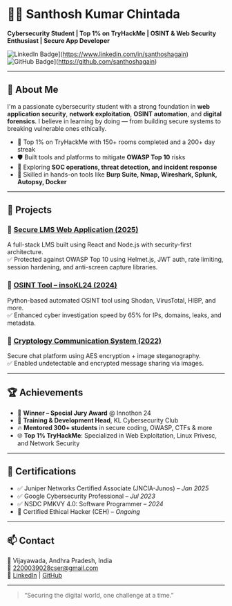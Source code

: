 # 👨‍💻 Santhosh Kumar Chintada

**Cybersecurity Student | Top 1% on TryHackMe | OSINT & Web Security Enthusiast | Secure App Developer**

![LinkedIn Badge](https://img.shields.io/badge/LinkedIn-santhoshagain-blue?logo=linkedin&style=flat-square)](https://www.linkedin.com/in/santhoshagain)
![GitHub Badge](https://img.shields.io/badge/GitHub-santhoshagain-black?logo=github&style=flat-square)](https://github.com/santhoshagain)

---

## 🔐 About Me

I'm a passionate cybersecurity student with a strong foundation in **web application security**, **network exploitation**, **OSINT automation**, and **digital forensics**. I believe in learning by doing — from building secure systems to breaking vulnerable ones ethically.

- 🎯 Top 1% on TryHackMe with 150+ rooms completed and a 200+ day streak  
- 🛡️ Built tools and platforms to mitigate **OWASP Top 10** risks  
- 🧠 Exploring **SOC operations, threat detection, and incident response**  
- 🧰 Skilled in hands-on tools like **Burp Suite, Nmap, Wireshark, Splunk, Autopsy, Docker**

---

## 🚀 Projects

### 🔹 [Secure LMS Web Application (2025)]()
A full-stack LMS built using React and Node.js with security-first architecture.  
✅ Protected against OWASP Top 10 using Helmet.js, JWT auth, rate limiting, session hardening, and anti-screen capture libraries.

### 🔹 [OSINT Tool – insoKL24 (2024)]()
Python-based automated OSINT tool using Shodan, VirusTotal, HIBP, and more.  
✅ Enhanced cyber investigation speed by 65% for IPs, domains, leaks, and metadata.

### 🔹 [Cryptology Communication System (2022)]()
Secure chat platform using AES encryption + image steganography.  
✅ Enabled undetectable and encrypted message sharing via images.

---

## 🏆 Achievements

- 🏅 **Winner – Special Jury Award** @ Innothon 24  
- 🧠 **Training & Development Head**, KL Cybersecurity Club  
- 🔥 **Mentored 300+ students** in secure coding, OWASP, CTFs & more  
- 🌐 **Top 1% TryHackMe**: Specialized in Web Exploitation, Linux Privesc, and Network Security

---

## 📜 Certifications

- ✅ Juniper Networks Certified Associate (JNCIA-Junos) – *Jan 2025*  
- ✅ Google Cybersecurity Professional – *Jul 2023*  
- ✅ NSDC PMKVY 4.0: Software Programmer – *2024*  
- 🔄 Certified Ethical Hacker (CEH) – *Ongoing*

---

## 📫 Contact

📍 Vijayawada, Andhra Pradesh, India  
📧 [2200039028cser@gmail.com](mailto:2200039028cser@gmail.com)  
🔗 [LinkedIn](https://www.linkedin.com/in/santhoshagain) | [GitHub](https://github.com/santhoshagain)

---

> “Securing the digital world, one challenge at a time.”
